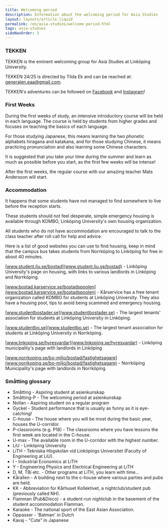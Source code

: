 ```yaml
---
title: Welcoming period
description: Information about the welcoming period for Asia Studies
layout: layouts/article.liquid
permalink: /en/asia-studies/welcome-period.html
tags: asia-studies
sideNavOrder: 3
---
```


### TEKKEN

TEKKEN is the eminent welcoming group for Asia Studies at Linköping University.

TEKKEN 24/25 is directed by Tilda Ek and can be reached at:  
generalen.eaa@gmail.com.

TEKKEN's adventures can be followed on [Facebook](https://www.facebook.com/FadderietTekken/) and [Instagram](https://www.instagram.com/fadderiet_tekken/)!

### First Weeks

During the first weeks of study, an intensive introductory course will be held in each language. The course is held by students from higher grades and focuses on teaching the basics of each language.

For those studying Japanese, this means learning the two phonetic alphabets hiragana and katakana, and for those studying Chinese, it means practicing pronunciation and also learning some Chinese characters.

It is suggested that you take your time during the summer and learn as much as possible before you start, as the first few weeks will be intense!

After the first weeks, the regular course with our amazing teacher Mats Andersson will start.

### Accommodation

It happens that some students have not managed to find somewhere to live before the reception starts.

These students should not feel desperate, simple emergency housing is available through KOMBO, Linköping University's own housing organization.

All students who do not have accommodation are encouraged to talk to the class teacher after roll call for help and advice.

Here is a list of good websites you can use to find housing, keep in mind that the campus bus takes students from Norrköping to Linköping for free in about 40 minutes.

[www.student.liu.se/bostad](www.student.liu.se/bostad) - Linköping University's page on housing, with links to various landlords in Linköping and Norrköping.

[www.bostad.karservice.se/bostadspoolen](www.bostad.karservice.se/bostadspoolen) - Kårservice has a free tenant organization called KOMBO for students at Linköping University. They also have a housing pool, tips to avoid being scammed and emergency housing.

[www.studentbostader.se](www.studentbostader.se) - The largest tenants' association for students at Linköping University in Linköping.

[www.studentbo.se](www.studentbo.se) - The largest tenant association for students at Linköping University in Norrköping.

[www.linkoping.se/hyresvardar](www.linkoping.se/hyresvardar) - Linköping municipality's page with landlords in Linköping

[www.norrkoping.se/bo-miljo/bostad/fastighetsagare](www.norrkoping.se/bo-miljo/bostad/fastighetsagare) - Norrköping Municipality's page with landlords in Norrköping

### Småtting glossary

* Småtting - Aspiring student at asienkunskap
* Småtting-P - The welcoming period at asienkunskap
* Nollan - Aspiring student on a regular program
* Gyckel - Student performance that is usually as funny as it is eye-catching!
* C-house - The house where you will be most during the basic year, houses the U-corridor.
* P-classrooms (e.g. P18) - The classrooms where you have lessons the first week are located in the C-house.
* U-max - The available room in the U-corridor with the highest number.
* LiU - Linköping University
* LiTH - Tekniska Högskolan vid Linköpings Universitet (Faculty of Engineering at LiU).
* I - Industrial Economics at LiTH
* Y - Engineering Physics and Electrical Engineering at LiTH
* D, M, TBi etc. - Other programs at LiTH, you learn with time...
* Kårallen - A building next to the c-house where various parties and pubs are held.
* KK - Abbreviation for Kårhuset Kollektivet, a nightclub/student pub (previously called NH).
* Flamman (Pub&Disco) - a student-run nightclub in the basement of the student accommodation Flamman.
* Karaoke - The national sport of the East Asian Association.
* Oppasser - 'Batman' in Dutch
* Kavaj - "Cute" in Japanese